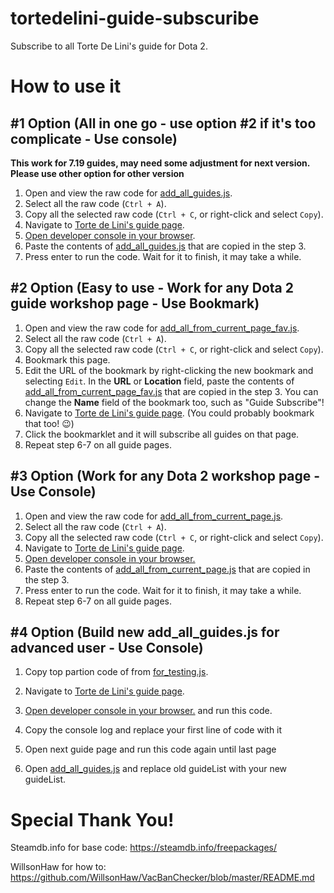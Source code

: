 # tortedelini-guide-subscuribe

Subscribe to all Torte De Lini's guide for Dota 2.


# How to use it

## #1 Option (All in one go - use option #2 if it's too complicate - Use console)

**This work for 7.19 guides, may need some adjustment for next version. Please use other option for other version**

1. Open and view the raw code for [add_all_guides.js](https://raw.githubusercontent.com/popiazaza/tortedelini-guide-subscuribe/master/add_all_guides.js).
2. Select all the raw code (`Ctrl + A`).
3. Copy all the selected raw code (`Ctrl + C`, or right-click and select `Copy`).
4. Navigate to [Torte de Lini\'s guide page](https://steamcommunity.com/id/0825771/myworkshopfiles/?section=guides&p=1&numperpage=30).
5. [Open developer console in your browser](https://webmasters.stackexchange.com/a/77337).
6. Paste the contents of [add_all_guides.js](https://raw.githubusercontent.com/popiazaza/tortedelini-guide-subscuribe/master/add_all_guides.js) that are copied in the step 3.
7. Press enter to run the code. Wait for it to finish, it may take a while.

## #2 Option (Easy to use - Work for any Dota 2 guide workshop page - Use Bookmark)

1. Open and view the raw code for [add_all_from_current_page_fav.js](https://raw.githubusercontent.com/popiazaza/tortedelini-guide-subscuribe/master/add_all_from_current_page_fav.js).
2. Select all the raw code (`Ctrl + A`).
3. Copy all the selected raw code (`Ctrl + C`, or right-click and select `Copy`).
4. Bookmark this page.
5. Edit the URL of the bookmark by right-clicking the new bookmark and selecting `Edit`. In the **URL** or **Location** field, paste the contents of [add_all_from_current_page_fav.js](https://raw.githubusercontent.com/popiazaza/tortedelini-guide-subscuribe/master/add_all_from_current_page_fav.js) that are copied in the step 3. You can change the **Name** field of the bookmark too, such as "Guide Subscribe"!
6. Navigate to [Torte de Lini\'s guide page](https://steamcommunity.com/id/0825771/myworkshopfiles/?section=guides&p=1&numperpage=30). (You could probably bookmark that too! :wink:)
7. Click the bookmarklet and it will subscribe all guides on that page.
8. Repeat step 6-7 on all guide pages.

## #3 Option (Work for any Dota 2 workshop page - Use Console)

1. Open and view the raw code for [add_all_from_current_page.js](https://raw.githubusercontent.com/popiazaza/tortedelini-guide-subscuribe/master/add_all_from_current_page.js).
2. Select all the raw code (`Ctrl + A`).
3. Copy all the selected raw code (`Ctrl + C`, or right-click and select `Copy`).
4. Navigate to [Torte de Lini\'s guide page](https://steamcommunity.com/id/0825771/myworkshopfiles/?section=guides&p=1&numperpage=30).
5. [Open developer console in your browser.](https://webmasters.stackexchange.com/a/77337)
6. Paste the contents of [add_all_from_current_page.js](https://raw.githubusercontent.com/popiazaza/tortedelini-guide-subscuribe/master/add_all_from_current_page.js) that are copied in the step 3.
7. Press enter to run the code. Wait for it to finish, it may take a while.
8. Repeat step 6-7 on all guide pages.

## #4 Option (Build new add_all_guides.js for advanced user - Use Console)

1. Copy top partion code of  from [for_testing.js](https://raw.githubusercontent.com/popiazaza/tortedelini-guide-subscuribe/master/for_testing.js).

2. Navigate to [Torte de Lini\'s guide page](https://steamcommunity.com/id/0825771/myworkshopfiles/?section=guides&p=1&numperpage=30).

3. [Open developer console in your browser.](https://webmasters.stackexchange.com/a/77337) and run this code.

4. Copy the console log and replace your first line of code with it

5. Open next guide page and run this code again until last page

6. Open [add_all_guides.js](https://raw.githubusercontent.com/popiazaza/tortedelini-guide-subscuribe/master/add_all_guides.js) and replace old guideList with your new guideList.

# Special Thank You!

Steamdb.info for base code: https://steamdb.info/freepackages/

WillsonHaw for how to: https://github.com/WillsonHaw/VacBanChecker/blob/master/README.md
